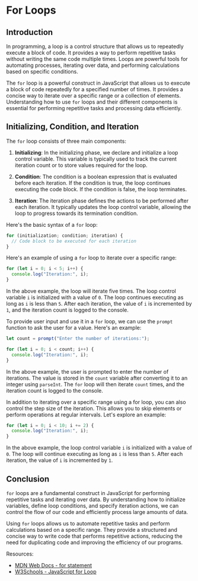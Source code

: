 # For Loops

## Introduction

In programming, a loop is a control structure that allows us to repeatedly execute a block of code. It provides a way to perform repetitive tasks without writing the same code multiple times. Loops are powerful tools for automating processes, iterating over data, and performing calculations based on specific conditions.

The `for` loop is a powerful construct in JavaScript that allows us to execute a block of code repeatedly for a specified number of times. It provides a concise way to iterate over a specific range or a collection of elements. Understanding how to use `for` loops and their different components is essential for performing repetitive tasks and processing data efficiently.

## Initializing, Condition, and Iteration

The `for` loop consists of three main components:

1. **Initializing**: In the initializing phase, we declare and initialize a loop control variable. This variable is typically used to track the current iteration count or to store values required for the loop.

2. **Condition**: The condition is a boolean expression that is evaluated before each iteration. If the condition is true, the loop continues executing the code block. If the condition is false, the loop terminates.

3. **Iteration**: The iteration phase defines the actions to be performed after each iteration. It typically updates the loop control variable, allowing the loop to progress towards its termination condition.

Here's the basic syntax of a `for` loop:

```javascript
for (initialization; condition; iteration) {
  // Code block to be executed for each iteration
}
```

Here's an example of using a `for` loop to iterate over a specific range:

```javascript
for (let i = 0; i < 5; i++) {
  console.log("Iteration:", i);
}
```

In the above example, the loop will iterate five times. The loop control variable `i` is initialized with a value of `0`. The loop continues executing as long as `i` is less than `5`. After each iteration, the value of `i` is incremented by `1`, and the iteration count is logged to the console.

To provide user input and use it in a `for` loop, we can use the `prompt` function to ask the user for a value. Here's an example:

```javascript
let count = prompt("Enter the number of iterations:");

for (let i = 0; i < count; i++) {
  console.log("Iteration:", i);
}
```

In the above example, the user is prompted to enter the number of iterations. The value is stored in the `count` variable after converting it to an integer using `parseInt`. The `for` loop will then iterate `count` times, and the iteration count is logged to the console.

In addition to iterating over a specific range using a for loop, you can also control the step size of the iteration. This allows you to skip elements or perform operations at regular intervals. Let's explore an example:

```javascript
for (let i = 0; i < 10; i += 2) {
  console.log("Iteration:", i);
}
```

In the above example, the loop control variable `i` is initialized with a value of `0`. The loop will continue executing as long as `i` is less than `5`. After each iteration, the value of `i` is incremented by `1`.

## Conclusion

`for` loops are a fundamental construct in JavaScript for performing repetitive tasks and iterating over data. By understanding how to initialize variables, define loop conditions, and specify iteration actions, we can control the flow of our code and efficiently process large amounts of data.

Using `for` loops allows us to automate repetitive tasks and perform calculations based on a specific range. They provide a structured and concise way to write code that performs repetitive actions, reducing the need for duplicating code and improving the efficiency of our programs.

Resources:
- [MDN Web Docs - for statement](https://developer.mozilla.org/en-US/docs/Web/JavaScript/Reference/Statements/for)
- [W3Schools - JavaScript for Loop](https://www.w3schools.com/js/js_loop_for.asp)